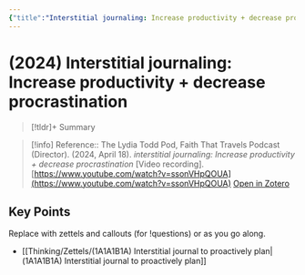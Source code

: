 ```yaml
---
{"title":"Interstitial journaling: Increase productivity + decrease procrastination","authors":null,"year":2024,"type":"video","created":"2025-08-24T13:17","updated":"2025-08-24T13:48","dg-publish":true,"noteIcon":"bee","dg-path":"Reference/@TheLydiaToddPod2024InterstitialJournalingIncrease.md","permalink":"/reference/the-lydia-todd-pod2024-interstitial-journaling-increase/","dgPassFrontmatter":true}
---
```



#  (2024) Interstitial journaling: Increase productivity + decrease procrastination

>[!tldr]+ Summary
>
>

> [!info] Reference:: The Lydia Todd Pod, Faith That Travels Podcast (Director). (2024, April 18). _interstitial journaling: Increase productivity + decrease procrastination_ [Video recording]. [https://www.youtube.com/watch?v=ssonVHpQOUA](https://www.youtube.com/watch?v=ssonVHpQOUA)
> [Open in Zotero](zotero://select/items/@TheLydiaToddPod2024InterstitialJournalingIncrease)

## Key Points
Replace with zettels and callouts (for !questions) or as you go along. 
- [[Thinking/Zettels/(1A1A1B1A) Interstitial journal to proactively plan\|(1A1A1B1A) Interstitial journal to proactively plan]]


